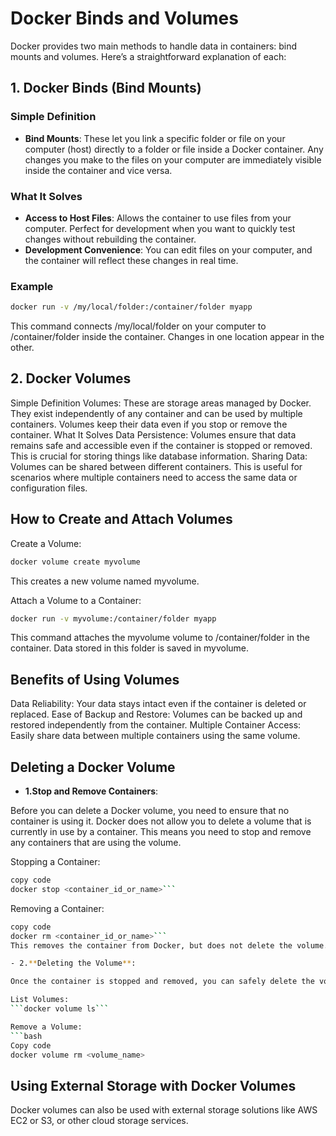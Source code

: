 # Docker Binds and Volumes

Docker provides two main methods to handle data in containers: bind mounts and volumes. Here’s a straightforward explanation of each:

## 1. Docker Binds (Bind Mounts)

### Simple Definition

- **Bind Mounts**: These let you link a specific folder or file on your computer (host) directly to a folder or file inside a Docker container. Any changes you make to the files on your computer are immediately visible inside the container and vice versa.

### What It Solves

- **Access to Host Files**: Allows the container to use files from your computer. Perfect for development when you want to quickly test changes without rebuilding the container.
- **Development Convenience**: You can edit files on your computer, and the container will reflect these changes in real time.

### Example

```bash
docker run -v /my/local/folder:/container/folder myapp
```
This command connects /my/local/folder on your computer to /container/folder inside the container. Changes in one location appear in the other.

## 2. Docker Volumes
Simple Definition
Volumes: These are storage areas managed by Docker. They exist independently of any container and can be used by multiple containers. Volumes keep their data even if you stop or remove the container.
What It Solves
Data Persistence: Volumes ensure that data remains safe and accessible even if the container is stopped or removed. This is crucial for storing things like database information.
Sharing Data: Volumes can be shared between different containers. This is useful for scenarios where multiple containers need to access the same data or configuration files.

## How to Create and Attach Volumes
Create a Volume:
```bash
docker volume create myvolume
```
This creates a new volume named myvolume.

Attach a Volume to a Container:
```bash
docker run -v myvolume:/container/folder myapp
```
This command attaches the myvolume volume to /container/folder in the container. Data stored in this folder is saved in myvolume.

## Benefits of Using Volumes
Data Reliability: Your data stays intact even if the container is deleted or replaced.
Ease of Backup and Restore: Volumes can be backed up and restored independently from the container.
Multiple Container Access: Easily share data between multiple containers using the same volume.

## Deleting a Docker Volume

- **1.Stop and Remove Containers**:

Before you can delete a Docker volume, you need to ensure that no container is using it. Docker does not allow you to delete a volume that is currently in use by a container. This means you need to stop and remove any containers that are using the volume.

Stopping a Container:

```bash
copy code
docker stop <container_id_or_name>```
```
Removing a Container:
```bash
copy code
docker rm <container_id_or_name>```
This removes the container from Docker, but does not delete the volume.

- 2.**Deleting the Volume**:

Once the container is stopped and removed, you can safely delete the volume.

List Volumes:
```docker volume ls```

Remove a Volume:
```bash
Copy code
docker volume rm <volume_name>
```

## Using External Storage with Docker Volumes
Docker volumes can also be used with external storage solutions like AWS EC2 or S3, or other cloud storage services.
